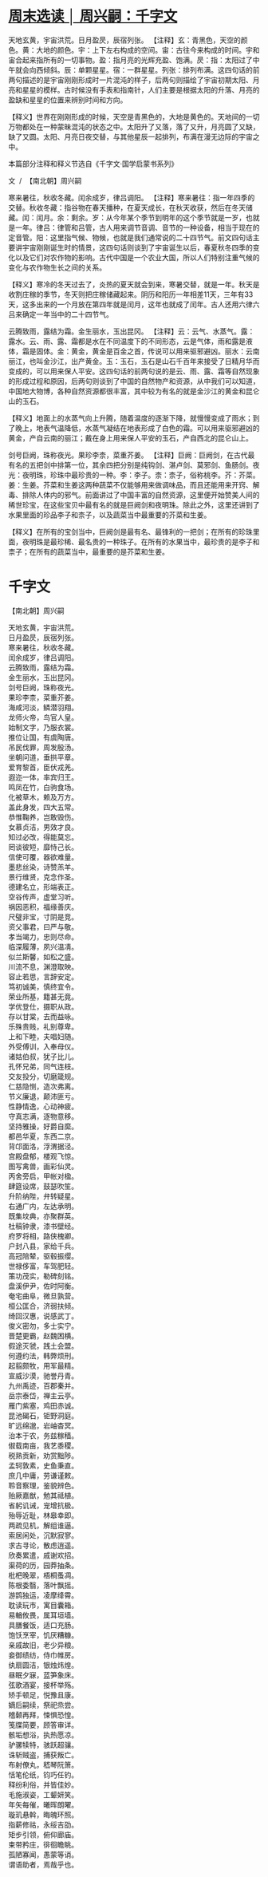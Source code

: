 # [周末选读 │ 周兴嗣：千字文](https://mp.weixin.qq.com/s?__biz=MjM5NTY5Njc4MQ==&mid=2651042803&idx=2&sn=05405cbf1bb9961805891487bc0d8b1c&chksm=bd038a118a740307aa1b09c1482bc5af6e7da792cad4daeec98756970aa3272fa1138de80507&xtrack=1&key=509eedecfb9c0b24687f400125874676a328b842c4301f4eeaf32f856ccbd0934da2b44cc1749f7bed7096d51988b7768e53818a03564ff927e654b99cafcda2ef2689386606b8d1075ea209d3825672&ascene=1&uin=MTI1OTk5MzM0MA==&devicetype=Windows-QQBrowser&version=6103000b&lang=zh_CN&pass_ticket=gKyIkb%20l4vYEDZEymPCXa7bEKQIQEsNrtSutc7DAa4vIFqC3zzcdHFglhNp3G58L&scene=21#wechat_redirect)

<link href="../../../css/style.css" rel="stylesheet" type="text/css" />

<div class="p">

天地玄黄，宇宙洪荒。日月盈昃，辰宿列张。
<span class="comment">【注释】玄：青黑色，天空的颜色。黄：大地的颜色。宇：上下左右构成的空间。宙：古往今来构成的时间。宇和宙合起来指所有的一切事物。盈：指月亮的光辉充盈、饱满。昃：指：太阳过了中午就会向西倾斜。辰：单颗星星。宿：一群星星。列张：排列布满。这四句话的前两句描述的是宇宙刚刚形成时一片混沌的样子，后两句则描绘了宇宙初期太阳、月亮和星星的模样。古时候没有手表和指南针，人们主要是根据太阳的升落、月亮的盈缺和星星的位置来辨别时间和方向。

<div class="translation">

【释义】世界在刚刚形成的时候，天空是青黑色的，大地是黄色的。天地间的一切万物都处在一种蒙昧混沌的状态之中。太阳升了又落，落了又升，月亮圆了又缺，缺了又圆。太阳、月亮日夜交替，与其他星辰一起排列，布满在漫无边际的宇宙之中。

</div>

</div>

<span class="l">本篇部分注释和释义节选自《千字文·国学启蒙书系列》

<span class="r">文  /  【南北朝】周兴嗣

<div class="p">

寒来暑往，秋收冬藏。闰余成岁，律吕调阳。
<span class="comment">【注释】寒来暑往：指一年四季的交替。秋收冬藏：指谷物在春天播种，在夏天成长，在秋天收获，然后在冬天储藏。闰：闰月。余：剩余。岁：从今年某个季节到明年的这个季节就是一岁，也就是一年。律吕：律管和吕管，古人用来调节音调、音节的一种设备，相当于现在的定音管。阳：这里指气候、物候，也就是我们通常说的二十四节气。前文四句话主要讲宇宙刚刚诞生时的情景，这四句话则谈到了宇宙诞生以后，春夏秋冬四季的变化以及它们对农作物的影响。古代中国是一个农业大国，所以人们特别注重气候的变化与农作物生长之间的关系。

<div class="translation">

【释义】寒冷的冬天过去了，炎热的夏天就会到来，寒暑交替，就是一年。秋天是收割庄稼的季节，冬天则把庄稼储藏起来。阴历和阳历一年相差11天，三年有33天，这多出来的一个月放在第四年就是闰月，这年也就成了闰年。古人还用六律六吕来确定一年当中的二十四节气。

</div>

云腾致雨，露结为霜。金生丽水，玉出昆冈。
<span class="comment">【注释】云：云气、水蒸气。露：露水。云、雨、露、霜都是水在不同温度下的不同形态，云是气体，雨和露是液体，霜是固体。金：黄金，黄金是百金之首，传说可以用来驱邪避凶。丽水：云南丽江，也叫金沙江，出产黄金。玉：玉石，玉石是山石千百年来接受了日精月华而变成的，可以用来保人平安。这四句话的前两句说的是云、雨、露、霜等自然现象的形成过程和原因，后两句则谈到了中国的自然物产和资源，从中我们可以知道，中国地大物博，各种自然资源都很丰富，其中较为有名的就是金沙江的黄金和昆仑山的玉石。

<div class="translation">

【释义】地面上的水蒸气向上升腾，随着温度的逐渐下降，就慢慢变成了雨水；到了晚上，地表气温降低，水蒸气凝结在地表形成了白色的霜。可以用来驱邪避凶的黄金，产自云南的丽江；戴在身上用来保人平安的玉石，产自西北的昆仑山上。

</div>

剑号巨阙，珠称夜光。果珍李柰，菜重芥姜。
<span class="comment">【注释】巨阙：巨阙剑，在古代最有名的五把剑中排第一位，其余四把分别是纯钩剑、湛卢剑、莫邪剑、鱼肠剑。夜光：夜明珠，珍珠中最珍贵的一种。李：李子。柰：柰子，俗称桃李。芥：芥菜。姜：生姜。芥菜和生姜这两种蔬菜不仅能够用来做调味品，而且还能用来开窍、解毒、排除人体内的邪气。前面讲过了中国丰富的自然资源，这里便开始赞美人间的稀世珍宝，在这些宝贝中最有名的就是巨阙剑和夜明珠。除此之外，这里还讲到了水果里面的珍品李子和柰子，以及蔬菜当中最重要的芥菜和生姜。

<div class="translation">

【释义】在所有的宝剑当中，巨阙剑是最有名、最锋利的一把剑；在所有的珍珠里面，夜明珠是最珍稀、最名贵的一种珠子。在所有的水果当中，最珍贵的是李子和柰子；在所有的蔬菜当中，最重要的是芥菜和生姜。

</div>

</div>

<div class="poetry">

# 千字文
<span class="r">【南北朝】周兴嗣


天地玄黄，宇宙洪荒。<br />
日月盈昃，辰宿列张。<br />
寒来暑往，秋收冬藏。<br />
闰余成岁，律吕调阳。<br />
云腾致雨，露结为霜。<br />
金生丽水，玉出昆冈。<br />
剑号巨阙，珠称夜光。<br />
果珍李柰，菜重芥姜。<br />
海咸河淡，鳞潜羽翔。<br />
龙师火帝，鸟官人皇。<br />
始制文字，乃服衣裳。<br />
推位让国，有虞陶唐。<br />
吊民伐罪，周发殷汤。<br />
坐朝问道，垂拱平章。<br />
爱育黎首，臣伏戎羌。<br />
遐迩一体，率宾归王。<br />
鸣凤在竹，白驹食场。<br />
化被草木，赖及万方。<br />
盖此身发，四大五常。<br />
恭惟鞠养，岂敢毁伤。<br />
女慕贞洁，男效才良。<br />
知过必改，得能莫忘。<br />
罔谈彼短，靡恃己长。<br />
信使可覆，器欲难量。<br />
墨悲丝染，诗赞羔羊。<br />
景行维贤，克念作圣。<br />
德建名立，形端表正。<br />
空谷传声，虚堂习听。<br />
祸因恶积，福缘善庆。<br />
尺璧非宝，寸阴是竞。<br />
资父事君，曰严与敬。<br />
孝当竭力，忠则尽命。<br />
临深履薄，夙兴温凊。<br />
似兰斯馨，如松之盛。<br />
川流不息，渊澄取映。<br />
容止若思，言辞安定。<br />
笃初诚美，慎终宜令。<br />
荣业所基，籍甚无竟。<br />
学优登仕，摄职从政。<br />
存以甘棠，去而益咏。<br />
乐殊贵贱，礼别尊卑。<br />
上和下睦，夫唱妇随。<br />
外受傅训，入奉母仪。<br />
诸姑伯叔，犹子比儿。<br />
孔怀兄弟，同气连枝。<br />
交友投分，切磨箴规。<br />
仁慈隐恻，造次弗离。<br />
节义廉退，颠沛匪亏。<br />
性静情逸，心动神疲。<br />
守真志满，逐物意移。<br />
坚持雅操，好爵自縻。<br />
都邑华夏，东西二京。<br />
背邙面洛，浮渭据泾。<br />
宫殿盘郁，楼观飞惊。<br />
图写禽兽，画彩仙灵。<br />
丙舍旁启，甲帐对楹。<br />
肆筵设席，鼓瑟吹笙。<br />
升阶纳陛，弁转疑星。<br />
右通广内，左达承明。<br />
既集坟典，亦聚群英。<br />
杜稿钟隶，漆书壁经。<br />
府罗将相，路侠槐卿。<br />
户封八县，家给千兵。<br />
高冠陪辇，驱毂振缨。<br />
世禄侈富，车驾肥轻。<br />
策功茂实，勒碑刻铭。<br />
盘溪伊尹，佐时阿衡。<br />
奄宅曲阜，微旦孰营。<br />
桓公匡合，济弱扶倾。<br />
绮回汉惠，说感武丁。<br />
俊义密勿，多士实宁。<br />
晋楚更霸，赵魏困横。<br />
假途灭虢，践土会盟。<br />
何遵约法，韩弊烦刑。<br />
起翦颇牧，用军最精。<br />
宣威沙漠，驰誉丹青。<br />
九州禹迹，百郡秦并。<br />
岳宗泰岱，禅主云亭。<br />
雁门紫塞，鸡田赤诚。<br />
昆池碣石，钜野洞庭。<br />
旷远绵邈，岩岫杳冥。<br />
治本于农，务兹稼穑。<br />
俶载南亩，我艺黍稷。<br />
税熟贡新，劝赏黜陟。<br />
孟轲敦素，史鱼秉直。<br />
庶几中庸，劳谦谨敕。<br />
聆音察理，鉴貌辨色。<br />
贻厥嘉猷，勉其祗植。<br />
省躬讥诫，宠增抗极。<br />
殆辱近耻，林皋幸即。<br />
两疏见机，解组谁逼。<br />
索居闲处，沉默寂寥。<br />
求古寻论，散虑逍遥。<br />
欣奏累遣，戚谢欢招。<br />
渠荷的历，园莽抽条。<br />
枇杷晚翠，梧桐蚤凋。<br />
陈根委翳，落叶飘摇。<br />
游鹍独运，凌摩绛霄。<br />
耽读玩市，寓目囊箱。<br />
易輶攸畏，属耳垣墙。<br />
具膳餐饭，适口充肠。<br />
饱饫烹宰，饥厌糟糠。<br />
亲戚故旧，老少异粮。<br />
妾御绩纺，侍巾帷房。<br />
纨扇圆洁，银烛炜煌。<br />
昼眠夕寐，蓝笋象床。<br />
弦歌酒宴，接杯举殇。<br />
矫手顿足，悦豫且康。<br />
嫡后嗣续，祭祀烝尝。<br />
稽颡再拜，悚惧恐惶。<br />
笺牒简要，顾答审详。<br />
骸垢想浴，执热愿凉。<br />
驴骡犊特，骇跃超骧。<br />
诛斩贼盗，捕获叛亡。<br />
布射僚丸，嵇琴阮箫。<br />
恬笔伦纸，钧巧任钓。<br />
释纷利俗，并皆佳妙。<br />
毛施淑姿，工颦妍笑。<br />
年矢每催，曦晖朗曜。<br />
璇玑悬斡，晦魄环照。<br />
指薪修祜，永绥吉劭。<br />
矩步引领，俯仰廊庙。<br />
束带矜庄，徘徊瞻眺。<br />
孤陋寡闻，愚蒙等诮。<br />
谓语助者，焉哉乎也。<br />

</div>
